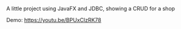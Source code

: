 A little project using JavaFX and JDBC, showing a CRUD for a shop

Demo: https://youtu.be/BPUxClzRK78
